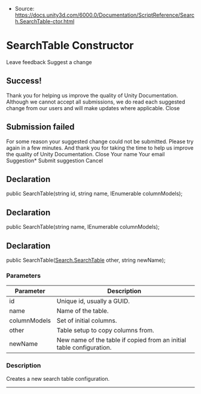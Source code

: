 * Source: https://docs.unity3d.com/6000.0/Documentation/ScriptReference/Search.SearchTable-ctor.html

# SearchTable Constructor
Leave feedback
Suggest a change
## Success!
Thank you for helping us improve the quality of Unity Documentation. Although we cannot accept all submissions, we do read each suggested change from our users and will make updates where applicable.
Close
## Submission failed
For some reason your suggested change could not be submitted. Please <a>try again</a> in a few minutes. And thank you for taking the time to help us improve the quality of Unity Documentation.
Close
Your name Your email Suggestion* Submit suggestion
Cancel
## Declaration
public SearchTable(string id, string name, IEnumerable<SearchColumn> columnModels); 
## Declaration
public SearchTable(string name, IEnumerable<SearchColumn> columnModels); 
## Declaration
public SearchTable([Search.SearchTable](https://docs.unity3d.com/6000.0/Documentation/ScriptReference/Search.SearchTable.html) other, string newName); 
### Parameters
Parameter | Description  
---|---  
id | Unique id, usually a GUID.  
name | Name of the table.  
columnModels | Set of initial columns.  
other | Table setup to copy columns from.  
newName | New name of the table if copied from an initial table configuration.  
### Description
Creates a new search table configuration.
* * *

